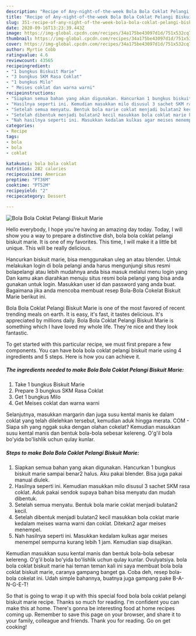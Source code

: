 ```yaml
---
description: "Recipe of Any-night-of-the-week Bola Bola Coklat Pelangi Biskuit Marie"
title: "Recipe of Any-night-of-the-week Bola Bola Coklat Pelangi Biskuit Marie"
slug: 351-recipe-of-any-night-of-the-week-bola-bola-coklat-pelangi-biskuit-marie
date: 2020-09-16T13:23:39.443Z
image: https://img-global.cpcdn.com/recipes/34a175be43097d1d/751x532cq70/bola-bola-coklat-pelangi-biskuit-marie-foto-resep-utama.jpg
thumbnail: https://img-global.cpcdn.com/recipes/34a175be43097d1d/751x532cq70/bola-bola-coklat-pelangi-biskuit-marie-foto-resep-utama.jpg
cover: https://img-global.cpcdn.com/recipes/34a175be43097d1d/751x532cq70/bola-bola-coklat-pelangi-biskuit-marie-foto-resep-utama.jpg
author: Myrtie Cobb
ratingvalue: 4.6
reviewcount: 43565
recipeingredient:
- "1 bungkus Biskuit Marie"
- "3 bungkus SKM Rasa Coklat"
- "1 bungkus Milo"
- " Meises coklat dan warna warni"
recipeinstructions:
- "Siapkan semua bahan yang akan digunakan. Hancurkan 1 bungkus biskuit marie sampai benar2 halus. Aku pakai blender. Bisa juga pakai manual diulek."
- "Hasilnya seperti ini. Kemudian masukkan milo disusul 3 sachet SKM rasa coklat. Aduk pakai sendok supaya bahan bisa menyatu dan mudah dibentuk."
- "Setelah semua menyatu. Bentuk bola marie coklat menjadi bulatan2 kecil."
- "Setelah dibentuk menjadi bulatan2 kecil masukkan bola coklat marie kedalam meises warna warni dan coklat. Ditekan2 agar meises menempel."
- "Nah hasilnya seperti ini. Masukkan kedalam kulkas agar meises menempel sempurna kurang lebih 1 jam. Kemudian siap disajikan."
categories:
- Recipe
tags:
- bola
- bola
- coklat

katakunci: bola bola coklat 
nutrition: 282 calories
recipecuisine: American
preptime: "PT36M"
cooktime: "PT52M"
recipeyield: "2"
recipecategory: Dessert

---
```



![Bola Bola Coklat Pelangi Biskuit Marie](https://img-global.cpcdn.com/recipes/34a175be43097d1d/751x532cq70/bola-bola-coklat-pelangi-biskuit-marie-foto-resep-utama.jpg)

Hello everybody, I hope you're having an amazing day today. Today, I will show you a way to prepare a distinctive dish, bola bola coklat pelangi biskuit marie. It is one of my favorites. This time, I will make it a little bit unique. This will be really delicious.

Hancurkan biskuit marie, bisa menggunakan uleg an atau blender. Untuk melakukan login di bola pelangi anda harus mengunjungi situs resmi bolapelangi atau lebih mudahnya anda bisa masuk melalui menu login yang Dan kamu akan diarahkan menuju situs resmi bola pelangi yang bisa anda gunakan untuk login. Masukkan user id dan password yang anda buat. Bagaimana jika anda mencoba membuat resep Bola-Bola Cokelat Biskuit Marie berikut ini.

Bola Bola Coklat Pelangi Biskuit Marie is one of the most favored of recent trending meals on earth. It is easy, it's fast, it tastes delicious. It's appreciated by millions daily. Bola Bola Coklat Pelangi Biskuit Marie is something which I have loved my whole life. They're nice and they look fantastic.


To get started with this particular recipe, we must first prepare a few components. You can have bola bola coklat pelangi biskuit marie using 4 ingredients and 5 steps. Here is how you can achieve it.

<!--inarticleads1-->

##### The ingredients needed to make Bola Bola Coklat Pelangi Biskuit Marie:

1. Take 1 bungkus Biskuit Marie
1. Prepare 3 bungkus SKM Rasa Coklat
1. Get 1 bungkus Milo
1. Get  Meises coklat dan warna warni


Selanjutnya, masukkan margarin dan juga susu kental manis ke dalam coklat yang telah dilelehkan tersebut, kemudian aduk hingga merata. COM - Siapa sih yang nggak suka dengan olahan cokelat? Kemudian masukkan susu kental manis dan bentuk bola-bola sebesar kelereng. O&#39;g&#39;il bola bo&#39;yida bo&#39;lishlik uchun qulay kunlar. 

<!--inarticleads2-->

##### Steps to make Bola Bola Coklat Pelangi Biskuit Marie:

1. Siapkan semua bahan yang akan digunakan. Hancurkan 1 bungkus biskuit marie sampai benar2 halus. Aku pakai blender. Bisa juga pakai manual diulek.
1. Hasilnya seperti ini. Kemudian masukkan milo disusul 3 sachet SKM rasa coklat. Aduk pakai sendok supaya bahan bisa menyatu dan mudah dibentuk.
1. Setelah semua menyatu. Bentuk bola marie coklat menjadi bulatan2 kecil.
1. Setelah dibentuk menjadi bulatan2 kecil masukkan bola coklat marie kedalam meises warna warni dan coklat. Ditekan2 agar meises menempel.
1. Nah hasilnya seperti ini. Masukkan kedalam kulkas agar meises menempel sempurna kurang lebih 1 jam. Kemudian siap disajikan.


Kemudian masukkan susu kental manis dan bentuk bola-bola sebesar kelereng. O&#39;g&#39;il bola bo&#39;yida bo&#39;lishlik uchun qulay kunlar. Ovulyatsiya. bola bola coklat biskuit marie hai teman teman kali ini saya membuat bola bola coklat biskuit marie, caranya gampang banget ga. Coba deh, resep bola-bola cokelat ini. Udah simple bahannya, buatnya juga gampang pake B-A-N-G-E-T! 

So that is going to wrap it up with this special food bola bola coklat pelangi biskuit marie recipe. Thanks so much for reading. I'm confident you can make this at home. There's gonna be interesting food at home recipes coming up. Remember to save this page on your browser, and share it to your family, colleague and friends. Thank you for reading. Go on get cooking!
